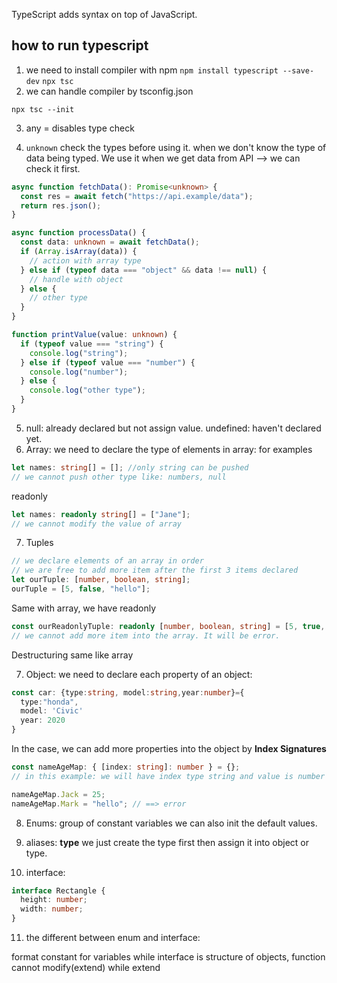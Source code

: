 TypeScript adds syntax on top of JavaScript.

## how to run typescript

1. we need to install compiler with npm
   `npm install typescript --save-dev`
   `npx tsc`
2. we can handle compiler by tsconfig.json

`npx tsc --init`

3. any = disables type check

4. `unknown`
   check the types before using it.
   when we don't know the type of data being typed.
   We use it when we get data from API --> we can check it first.

```ts
async function fetchData(): Promise<unknown> {
  const res = await fetch("https://api.example/data");
  return res.json();
}

async function processData() {
  const data: unknown = await fetchData();
  if (Array.isArray(data)) {
    // action with array type
  } else if (typeof data === "object" && data !== null) {
    // handle with object
  } else {
    // other type
  }
}

function printValue(value: unknown) {
  if (typeof value === "string") {
    console.log("string");
  } else if (typeof value === "number") {
    console.log("number");
  } else {
    console.log("other type");
  }
}
```

5. null: already declared but not assign value. undefined: haven't declared yet.
6. Array: we need to declare the type of elements in array: for examples

```ts
let names: string[] = []; //only string can be pushed
// we cannot push other type like: numbers, null
```

readonly

```ts
let names: readonly string[] = ["Jane"];
// we cannot modify the value of array
```

7. Tuples

```ts
// we declare elements of an array in order
// we are free to add more item after the first 3 items declared
let ourTuple: [number, boolean, string];
ourTuple = [5, false, "hello"];
```

Same with array, we have readonly

```ts
const ourReadonlyTuple: readonly [number, boolean, string] = [5, true, "hello"];
// we cannot add more item into the array. It will be error.
```

Destructuring same like array

7. Object:
   we need to declare each property of an object:

```ts
const car: {type:string, model:string,year:number}={
  type:"honda",
  model: 'Civic'
  year: 2020
}
```

In the case, we can add more properties into the object by **Index Signatures**

```ts
const nameAgeMap: { [index: string]: number } = {};
// in this example: we will have index type string and value is number

nameAgeMap.Jack = 25;
nameAgeMap.Mark = "hello"; // ==> error
```

8. Enums:
   group of constant variables
   we can also init the default values.

9. aliases: **type**
   we just create the type first then assign it into object or type.

10. interface:

```ts
interface Rectangle {
  height: number;
  width: number;
}
```

11. the different between enum and interface:

format constant for variables while interface is structure of objects, function
cannot modify(extend) while extend
